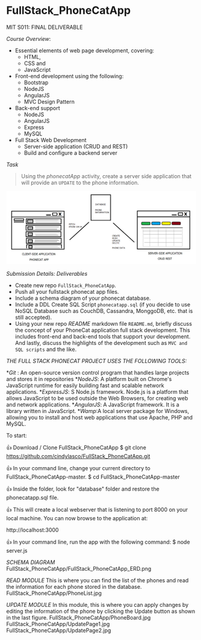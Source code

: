 # FullStack_PhoneCatApp
MIT S011: FINAL DELIVERABLE

_Course Overview_:

 * Essential elements of web page development, covering:
 	* HTML,
 	* CSS and
 	* JavaScript
 * Front-end development using the following: 	
 	* Bootstrap
 	* NodeJS
 	* AngularJS
 	* MVC Design Pattern
 * Back-end support
 	* NodeJS
 	* AngularJS
 	* Express
 	* MySQL
 * Full Stack Web Development
 	* Server-side application (CRUD and REST)
 	* Build and configure a backend server

_Task_

>Using the _phonecatApp_ activity, create a server side application that will provide an ```UPDATE``` to the phone information.


![fullstack](https://github.com/clydeatuic/angularjsbasics/blob/master/fullstack.png?raw=true)


_Submission Details: Deliverables_

 * Create new repo ```FullStack_PhoneCatApp```.
 * Push all your fullstack phonecat app files.
 * Include a schema diagram of your phonecat database.
 * Include a DDL Create SQL Script ```phonecatapp.sql``` (if you decide to use NoSQL Database such as CouchDB, Cassandra, MonggoDB, etc. that is still accepted).
 * Using your new repo _README_ markdown file ```README.md```, briefly discuss the concept of your PhoneCat application full stack development. This includes front-end and back-end tools that support your development. And lastly, discuss the highlights of the development such as ```MVC and SQL scripts``` and the like.

_THE FULL STACK PHONECAT PROJECT USES THE FOLLOWING TOOLS:_

*_Git_ : An open-source version control program that handles large projects and stores it in repositories
*_NodeJS_: A platform built on Chrome's JavaScript runtime for easily building fast and scalable network applications. 
*_ExpressJS_: S Node.js framework. Node.js is a platform that allows JavaScript to be used outside the Web Browsers, for creating web and network applications. 
*_AngularJS_: A JavaScript framework. It is a library written in JavaScript.
*_Wamp_:A local server package for Windows, allowing you to install and host web applications that use Apache, PHP and MySQL.

To start:

:+1: Download / Clone FullStack_PhoneCatApp
$ git clone https://github.com/cindylasco/FullStack_PhoneCatApp.git

:+1: In your command line, change your current directory to FullStack_PhoneCatApp-master.
$ cd FullStack_PhoneCatApp-master

:+1: Inside the folder, look for "database" folder and restore the phonecatapp.sql file.

:+1: This will create a local webserver that is listening to port 8000 on your local machine. You can now browse to the application at:

http://localhost:3000

:+1: In your command line, run the app with the following command:
$ node server.js

_SCHEMA DIAGRAM_
FullStack_PhoneCatApp/FullStack_PhoneCatApp_ERD.png

_READ MODULE_
This is where you can find the list of the phones and read the information for each phone stored in the database.
FullStack_PhoneCatApp/PhoneList.jpg

_UPDATE MODULE_
In this module, this is where you can apply changes by editing the information of the phone by clicking the Update button as shown in the last figure.
FullStack_PhoneCatApp/PhoneBoard.jpg
FullStack_PhoneCatApp/UpdatePage1.jpg
FullStack_PhoneCatApp/UpdatePage2.jpg





